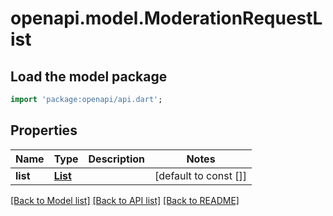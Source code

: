 # openapi.model.ModerationRequestList

## Load the model package
```dart
import 'package:openapi/api.dart';
```

## Properties
Name | Type | Description | Notes
------------ | ------------- | ------------- | -------------
**list** | [**List<ModerationRequest>**](ModerationRequest.md) |  | [default to const []]

[[Back to Model list]](../README.md#documentation-for-models) [[Back to API list]](../README.md#documentation-for-api-endpoints) [[Back to README]](../README.md)


